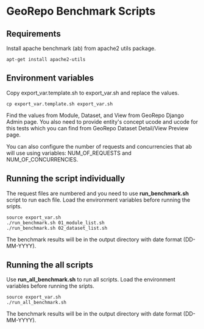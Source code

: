 # GeoRepo Benchmark Scripts

## Requirements

Install apache benchmark (ab) from apache2 utils package.

```
apt-get install apache2-utils
```

## Environment variables

Copy export_var.template.sh to export_var.sh and replace the values.

```
cp export_var.template.sh export_var.sh
```

Find the values from Module, Dataset, and View from GeoRepo Django Admin page.
You also need to provide entity's concept ucode and ucode for this tests which you can find from GeoRepo Dataset Detail/View Preview page.

You can also configure the number of requests and concurrencies that ab will use using variables: NUM_OF_REQUESTS and NUM_OF_CONCURRENCIES.

## Running the script individually

The request files are numbered and you need to use **run_benchmark.sh** script to run each file.
Load the environment variables before running the sripts.

```
source export_var.sh
./run_benchmark.sh 01_module_list.sh
./run_benchmark.sh 02_dataset_list.sh
```

The benchmark results will be in the output directory with date format (DD-MM-YYYY).

## Running the all scripts

Use **run_all_benchmark.sh** to run all scripts.
Load the environment variables before running the sripts.

```
source export_var.sh
./run_all_benchmark.sh
```

The benchmark results will be in the output directory with date format (DD-MM-YYYY).
